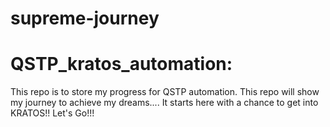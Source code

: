# supreme-journey
QSTP_kratos_automation:
=======================
This repo is to store my progress for QSTP automation.
This repo will show my journey to achieve my dreams.... It starts here with a chance to get into KRATOS!!
Let's Go!!!
